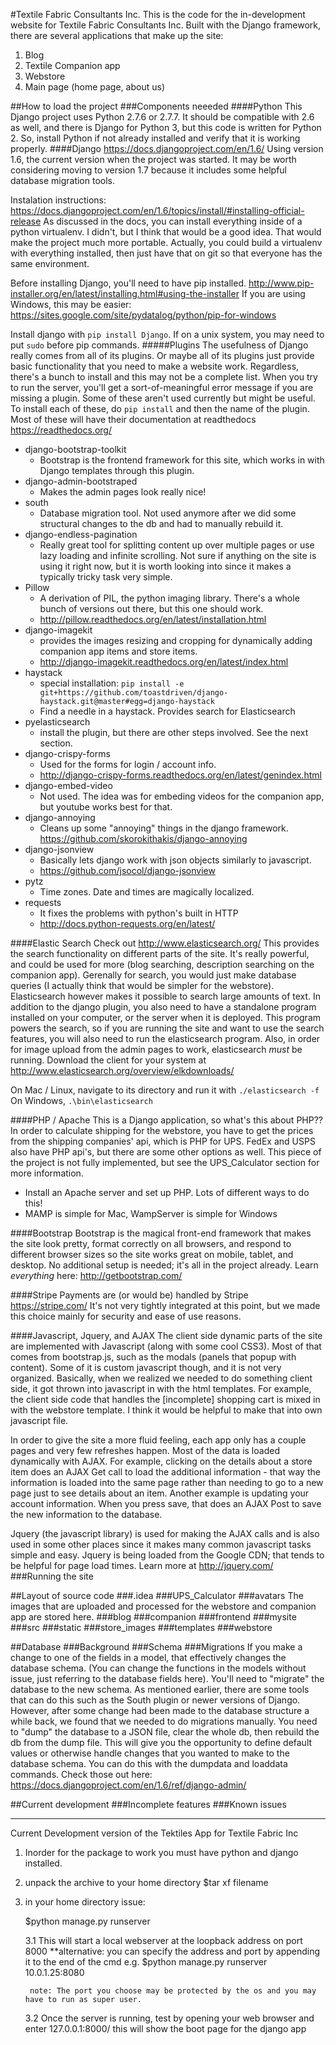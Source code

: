 #Textile Fabric Consultants Inc.
This is the code for the in-development website for Textile Fabric Consultants Inc. Built with the Django framework, there are several applications that make up the site:
1. Blog
2. Textile Companion app
3. Webstore
4. Main page (home page, about us)

##How to load the project
###Components neeeded
####Python
This Django project uses Python 2.7.6 or 2.7.7. It should be compatible with 2.6 as well, and there is Django for Python 3, but this code is written for Python 2.
So, install Python if not already installed and verify that it is working properly.
####Django
https://docs.djangoproject.com/en/1.6/
Using version 1.6, the current version when the project was started. It may be worth considering moving to version 1.7 because it includes some helpful database migration tools. 

Instalation instructions:
https://docs.djangoproject.com/en/1.6/topics/install/#installing-official-release
As discussed in the docs, you can install everything inside of a python virtualenv. I didn't, but I think that would be a good idea. That would make the project much more portable. Actually, you could build a virtualenv with everything installed, then just have that on git so that everyone has the same environment.

Before installing Django, you'll need to have pip installed.
http://www.pip-installer.org/en/latest/installing.html#using-the-installer
If you are using Windows, this may be easier:
https://sites.google.com/site/pydatalog/python/pip-for-windows

Install django with `pip install Django`. If on a unix system, you may need to put `sudo` before pip commands.
#####Plugins
The usefulness of Django really comes from all of its plugins. Or maybe all of its plugins just provide basic functionality that you need to make a website work. Regardless, there's a bunch to install and this may not be a complete list. When you try to run the server, you'll get a sort-of-meaningful error message if you are missing a plugin. Some of these aren't used currently but might be useful. To install each of these, do `pip install` and then the name of the plugin. Most of these will have their documentation at readthedocs https://readthedocs.org/
- django-bootstrap-toolkit
	- Bootstrap is the frontend framework for this site, which works in with Django templates through this plugin.
- django-admin-bootstraped
	- Makes the admin pages look really nice!
- south
	- Database migration tool. Not used anymore after we did some structural changes to the db and had to manually rebuild it.
- django-endless-pagination
	- Really great tool for splitting content up over multiple pages or use lazy loading and infinite scrolling. Not sure if anything on the site is using it right now, but it is worth looking into since it makes a typically tricky task very simple.
- Pillow
	- A derivation of PIL, the python imaging library. There's a whole bunch of versions out there, but this one should work.
	- http://pillow.readthedocs.org/en/latest/installation.html
- django-imagekit
	- provides the images resizing and cropping for dynamically adding companion app items and store items.
	- http://django-imagekit.readthedocs.org/en/latest/index.html
- haystack
	- special installation: `pip install -e git+https://github.com/toastdriven/django-haystack.git@master#egg=django-haystack`
	- Find a needle in a haystack. Provides search for Elasticsearch
- pyelasticsearch
	- install the plugin, but there are other steps involved. See the next section.
- django-crispy-forms
	- Used for the forms for login / account info.
	- http://django-crispy-forms.readthedocs.org/en/latest/genindex.html
- django-embed-video
	- Not used. The idea was for embeding videos for the companion app, but youtube works best for that.
- django-annoying
	- Cleans up some "annoying" things in the django framework. https://github.com/skorokithakis/django-annoying
- django-jsonview
	- Basically lets django work with json objects similarly to javascript.
	- https://github.com/jsocol/django-jsonview
- pytz
	- Time zones. Date and times are magically localized.
- requests
	- It fixes the problems with python's built in HTTP
	- http://docs.python-requests.org/en/latest/


####Elastic Search
Check out http://www.elasticsearch.org/
This provides the search functionality on different parts of the site. It's really powerful, and could be used for more (blog searching, description searching on the companion app). Gerenally for search, you would just make database queries (I actually think that would be simpler for the webstore). Elasticsearch however makes it possible to search large amounts of text.
In addition to the django plugin, you also need to have a standalone program installed on your computer, or the server when it is deployed. This program powers the search, so if you are running the site and want to use the search features, you will also need to run the elasticsearch program. Also, in order for image upload from the admin pages to work, elasticsearch *must* be running.
Download the client for your system at http://www.elasticsearch.org/overview/elkdownloads/

On Mac / Linux, navigate to its directory and run it with `./elasticsearch -f`
On Windows, `.\bin\elasticsearch`

####PHP / Apache
This is a Django application, so what's this about PHP??
In order to calculate shipping for the webstore, you have to get the prices from the shipping companies' api, which is PHP for UPS. FedEx and USPS also have PHP api's, but there are some other options as well. This piece of the project is not fully implemented, but see the UPS_Calculator section for more information.
- Install an Apache server and set up PHP. Lots of different ways to do this!
- MAMP is simple for Mac, WampServer is simple for Windows

####Bootstrap
Bootstrap is the magical front-end framework that makes the site look pretty, format correctly on all browsers, and respond to different browser sizes so the site works great on mobile, tablet, and desktop. No additional setup is needed; it's all in the project already.
Learn *everything* here:
http://getbootstrap.com/

####Stripe
Payments are (or would be) handled by Stripe https://stripe.com/
It's not very tightly integrated at this point, but we made this choice mainly for security and ease of use reasons.

####Javascript, Jquery, and AJAX
The client side dynamic parts of the site are implemented with Javascript (along with some cool CSS3). Most of that comes from bootstrap.js, such as the modals (panels that popup with content). Some of it is custom javascript though, and it is not very organized. Basically, when we realized we needed to do something client side, it got thrown into javascript in with the html templates. For example, the client side code that handles the [incomplete] shopping cart is mixed in with the webstore template. I think it would be helpful to make that into own javascript file.

In order to give the site a more fluid feeling, each app only has a couple pages and very few refreshes happen. Most of the data is loaded dynamically with AJAX. For example, clicking on the details about a store item does an AJAX Get call to load the additional information - that way the information is loaded into the same page rather than needing to go to a new page just to see details about an item. Another example is updating your account information. When you press save, that does an AJAX Post to save the new information to the database.

Jquery (the javascript library) is used for making the AJAX calls and is also used in some other places since it makes many common javascript tasks simple and easy. Jquery is being loaded from the Google CDN; that tends to be helpful for page load times. Learn more at http://jquery.com/
###Running the site

##Layout of source code
###.idea
###UPS_Calculator
###avatars
The images that are uploaded and processed for the webstore and companion app are stored here.
###blog
###companion
###frontend
###mysite
###src
###static
###store_images
###templates
###webstore

##Database
###Background
###Schema
###Migrations
If you make a change to one of the fields in a model, that effectively changes the database schema. (You can change the functions in the models without issue, just referring to the database fields here). You'll need to "migrate" the database to the new schema. As mentioned earlier, there are some tools that can do this such as the South plugin or newer versions of Django. However, after some change had been made to the database structure a while back, we found that we needed to do migrations manually. You need to "dump" the database to a JSON file, clear the whole db, then rebuild the db from the dump file. This will give you the opportunity to define default values or otherwise handle changes that you wanted to make to the database schema. You can do this with the dumpdata and loaddata commands. Check those out here:
https://docs.djangoproject.com/en/1.6/ref/django-admin/


##Current development
###Incomplete features
###Known issues

-----
Current Development version of the Tektiles App for Textile Fabric Inc


1. Inorder for the package to work you must have python and django installed.

2. unpack the archive to your home directory
	$tar xf filename 

3. in your home directory issue:

	$python manage.py runserver
	
   3.1 
	This will start a local webserver at the loopback address on port 8000
	**alternative: you can specify the address and port by appending it to the end of the cmd 
	e.g. 
		$python manage.py runserver 10.0.1.25:8080

		note: The port you choose may be protected by the os and you may have to run as super user.

   3.2
	Once the server is running, test by opening your web browser and enter 127.0.0.1:8000/ this will 		show the boot page for the django app
